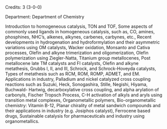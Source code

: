 Credits: 3 (3-0-0)

Department: Department of Chemistry

Introduction to homogeneous catalysis, TON and TOF, Some aspects of commonly used ligands in homogeneous catalysis, such as, CO, amines, phosphines, NHC’s, alkenes, alkynes, carbenes, carbynes, etc., Recent developments in hydrogenation and hydroformylation and their asymmetric variations using OM catalysts, Wacker oxidation, Monsanto and Cativa processes, Olefin and alkyne trimerization and oligomerization, Olefin polymerization using Ziegler-Natta, Titanium group metallocenes, Post metallocene late TM catalysts and FI catalysts, Olefin and alkyne metathesis, Grubbs I, II, and III, Schrock, and Schrock-Hoveyda catalysts, Types of metathesis such as RCM, ROM, ROMP, ADMET, and EM. Applications in industry, Palladium and nickel catalyzed cross coupling reactions such as Suzuki, Heck, Sonogashira, Stille, Negishi, Hiyama, Buchwald- Hartwig, decarboxylative cross coupling, and alpha arylation of carbonyls, Fischer Tropsch Process, C-H activation of alkyls and aryls using transition metal complexes, Organometallic polymers, Bio-organometallic chemistry: Vitamin B-12, Planar chirality of metal sandwich compounds and their applications in industry (e.g. Josiphos catalyst), Ferrocene based drugs, Sustainable catalysis for pharmaceuticals and industry using organometallics.